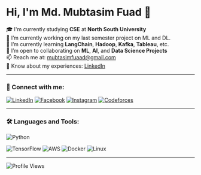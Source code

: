# Hi, I'm Md. Mubtasim Fuad 👋

🎓 I'm currently studying **CSE** at **North South University**  
🔭 I’m currently working on my last semester project on ML and DL.  
🌱 I’m currently learning **LangChain**, **Hadoop**, **Kafka**, **Tableau**, etc.  
🤝 I’m open to collaborating on **ML**, **AI**, and **Data Science Projects**  
📫 Reach me at: mubtasimfuaad@gmail.com  
📄 Know about my experiences: [LinkedIn](https://www.linkedin.com/in/mubtasiimfuaad/)

---

### 🔗 Connect with me:
[![LinkedIn](https://img.shields.io/badge/-LinkedIn-blue?logo=linkedin)](https://linkedin.com/in/mubtasiimfuad)
[![Facebook](https://img.shields.io/badge/-Facebook-blue?logo=facebook)](https://facebook.com/mubtasiimfuad)
[![Instagram](https://img.shields.io/badge/-Instagram-E4405F?logo=instagram&logoColor=white)](https://instagram.com/mubtasiimfuad)
[![Codeforces](https://img.shields.io/badge/-Codeforces-lightgrey?logo=codeforces)](https://codeforces.com/profile/yourusername)

---

### 🛠️ Languages and Tools:
![Python](https://img.shields.io/badge/-Python-3776AB?logo=python&logoColor=white)

![TensorFlow](https://img.shields.io/badge/-TensorFlow-FF6F00?logo=tensorflow&logoColor=white)
![AWS](https://img.shields.io/badge/-AWS-232F3E?logo=amazon-aws&logoColor=white)
![Docker](https://img.shields.io/badge/-Docker-2496ED?logo=docker&logoColor=white)
![Linux](https://img.shields.io/badge/-Linux-FCC624?logo=linux&logoColor=black)

---

![Profile Views](https://komarev.com/ghpvc/?username=yourusername&color=green)

